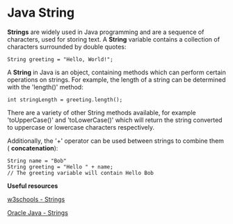 
# Java String

**Strings** are widely used in Java programming and are a sequence of characters, used for storing text. A **String** variable contains a collection of characters surrounded by double quotes:

    String greeting = "Hello, World!";

A **String** in Java is an object, containing methods which can perform certain operations on strings. For example, the length of a string can be determined with the 'length()' method:

    int stringLength = greeting.length();

There are a variety of other String methods available, for example  'toUpperCase()'  and  'toLowerCase()' which will return the string converted to uppercase or lowercase characters respectively.

Additionally, the  '+'  operator can be used between strings to combine them ( **concatenation**):

    String name = "Bob"
    String greeting = "Hello " + name; 
    // The greeting variable will contain Hello Bob


**Useful resources**

 [w3schools - Strings](https://www.w3schools.com/java/java_strings.asp) 
 
 [Oracle Java -  Strings](https://docs.oracle.com/javase/tutorial/java/data/strings.html)
